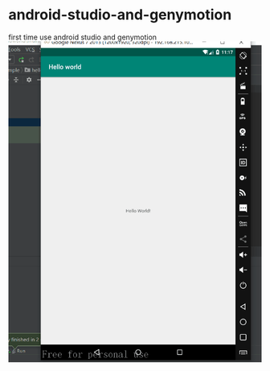 # android-studio-and-genymotion
first time use android studio and genymotion
![image](https://github.com/1234567Olive/android-studio-and-genymotion/blob/master/hello%20world.jpg)
